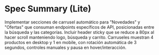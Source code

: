 # Spec Summary (Lite)

Implementar secciones de carrusel automático para "Novedades" y "Ofertas" que consuman endpoints específicos de API, posicionadas entre la búsqueda y las categorías. Incluir header sticky que se reduce a 80px al hacer scroll manteniendo logo, búsqueda y carrito. Carruseles muestran 4 productos en desktop y 1 en mobile, con rotación automática de 3 segundos, controles manuales y pausa en hover/interacción.